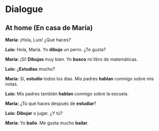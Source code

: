 # Dialogue

## At home (En casa de María)

**María:** ¡Hola, Luis! ¿Qué haces?

**Luis:** Hola, María. Yo **dibujo** un perro. ¿Te gusta?

**María:** ¡Sí! **Dibujas** muy bien. Yo **busco** mi libro de matemáticas.

**Luis:** ¿**Estudias** mucho?

**María:** Sí, **estudio** todos los días. Mis padres **hablan** conmigo sobre mis notas.

**Luis:** Mis padres también **hablan** conmigo sobre la escuela.

**María:** ¿Tú qué haces después de **estudiar**?

**Luis:** **Dibujar** o jugar. ¿Y tú?

**María:** Yo **bailo**. Me gusta mucho **bailar**.
